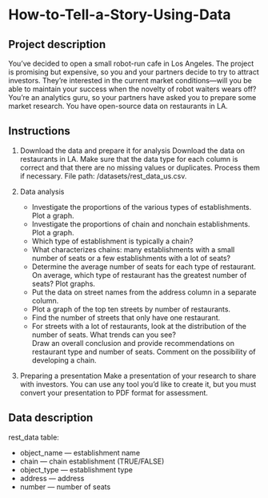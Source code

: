 # How-to-Tell-a-Story-Using-Data

## Project description
You’ve decided to open a small robot-run cafe in Los Angeles. The project is promising but expensive, so you and your partners decide to try to attract investors. They’re interested in the current market conditions—will you be able to maintain your success when the novelty of robot waiters wears off?
You’re an analytics guru, so your partners have asked you to prepare some market research. You have open-source data on restaurants in LA.

## Instructions
1. Download the data and prepare it for analysis
Download the data on restaurants in LA. Make sure that the data type for each column is correct and that there are no missing values or duplicates. Process them if necessary.
File path: /datasets/rest_data_us.csv. 

2. Data analysis
    - Investigate the proportions of the various types of establishments. Plot a graph.  
    - Investigate the proportions of chain and nonchain establishments. Plot a graph.  
    - Which type of establishment is typically a chain?  
    - What characterizes chains: many establishments with a small number of seats or a few establishments with a lot of seats?  
    - Determine the average number of seats for each type of restaurant. On average, which type of restaurant has the greatest number of seats? Plot graphs.  
    - Put the data on street names from the address column in a separate column.  
    - Plot a graph of the top ten streets by number of restaurants.  
    - Find the number of streets that only have one restaurant.  
    - For streets with a lot of restaurants, look at the distribution of the number of seats. What trends can you see?  
Draw an overall conclusion and provide recommendations on restaurant type and number of seats. Comment on the possibility of developing a chain.

3. Preparing a presentation
Make a presentation of your research to share with investors. You can use any tool you’d like to create it, but you must convert your presentation to PDF format for assessment. 

## Data description  
rest_data table:  
  - object_name — establishment name  
  - chain — chain establishment (TRUE/FALSE)  
  - object_type — establishment type  
  - address — address  
  - number — number of seats  
